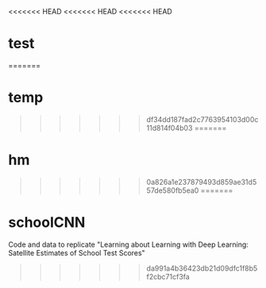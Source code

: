 <<<<<<< HEAD
<<<<<<< HEAD
<<<<<<< HEAD
# test
=======
# temp
>>>>>>> df34dd187fad2c7763954103d00c11d814f04b03
=======
# hm
>>>>>>> 0a826a1e237879493d859ae31d557de580fb5ea0
=======
# schoolCNN
Code and data to replicate "Learning about Learning with Deep Learning: Satellite Estimates of School Test Scores"
>>>>>>> da991a4b36423db21d09dfc1f8b5f2cbc71cf3fa
